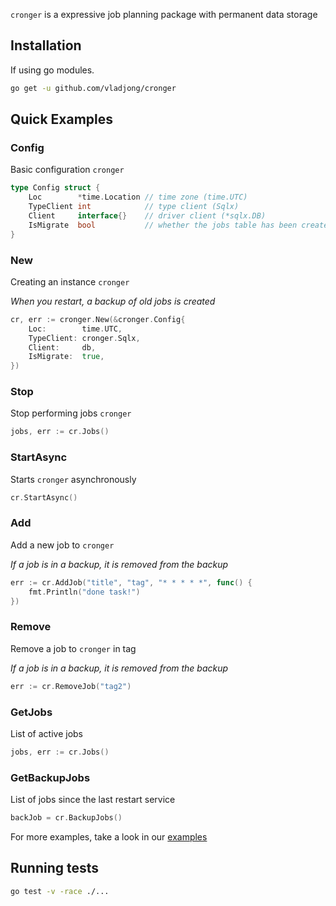 `cronger` is a expressive job planning package with permanent data storage

## Installation

If using go modules.

```sh
go get -u github.com/vladjong/cronger
```

## Quick Examples

### Config

Basic configuration `cronger`

```go
type Config struct {
	Loc        *time.Location // time zone (time.UTC)
	TypeClient int            // type client (Sqlx)
	Client     interface{}    // driver client (*sqlx.DB)
	IsMigrate  bool           // whether the jobs table has been created (true)
}
```

### New

Creating an instance `cronger`

*When you restart, a backup of old jobs is created*

```go
cr, err := cronger.New(&cronger.Config{
	Loc:        time.UTC,
	TypeClient: cronger.Sqlx,
	Client:     db,
	IsMigrate:  true,
})
```

### Stop

Stop performing jobs `cronger`  

```go
jobs, err := cr.Jobs()
```

### StartAsync

Starts `cronger` asynchronously

```go
cr.StartAsync()
```

### Add

Add a new job to `cronger`

*If a job is in a backup, it is removed from the backup*

```go
err := cr.AddJob("title", "tag", "* * * * *", func() {
	fmt.Println("done task!")
})
```

### Remove

Remove a job to `cronger` in tag

*If a job is in a backup, it is removed from the backup*

```go
err := cr.RemoveJob("tag2")

```

### GetJobs

List of active jobs

```go
jobs, err := cr.Jobs()
```

### GetBackupJobs

List of jobs since the last restart service

```go
backJob = cr.BackupJobs()
```

For more examples, take a look in our [examples](example/sqlx_example/main.go)


## Running tests

```sh
go test -v -race ./...
```
